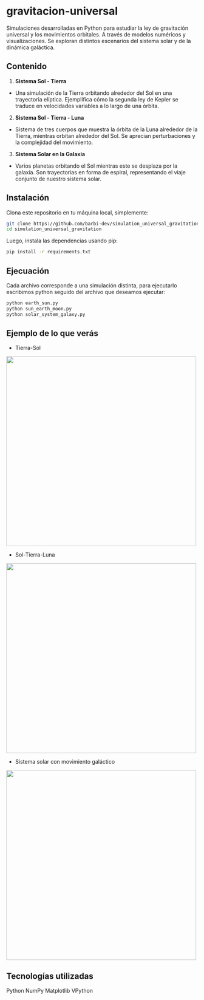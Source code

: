 # gravitacion-universal
Simulaciones desarrolladas en Python para estudiar la ley de gravitación universal y los movimientos orbitales. A través de modelos numéricos y visualizaciones. Se exploran distintos escenarios del sistema solar y de la dinámica galáctica.
## Contenido
1.  **Sistema Sol - Tierra**
- Una simulación de la Tierra orbitando alrededor del Sol en una trayectoria elíptica. Ejemplifica cómo la segunda ley de Kepler se traduce en velocidades variables a lo largo de una órbita.
2.  **Sistema Sol - Tierra - Luna**
- Sistema de tres cuerpos que muestra la órbita de la Luna alrededor de la Tierra, mientras orbitan alrededor del Sol. Se aprecian perturbaciones y la complejidad del movimiento.

3. **Sistema Solar en la Galaxia**
- Varios planetas orbitando el Sol mientras este se desplaza por la galaxia. Son trayectorias en forma de espiral, representando el viaje conjunto de nuestro sistema solar.

 
## Instalación
Clona este repositorio en tu máquina local, simplemente:

```bash
git clone https://github.com/barbi-dev/simulation_universal_gravitation.git
cd simulation_universal_gravitation

```
Luego, instala las dependencias usando pip:
```bash
pip install -r requirements.txt
```
## Ejecuación
Cada archivo corresponde a una simulación distinta, para ejecutarlo escribimos python seguido del archivo que deseamos ejecutar:
```bash
python earth_sun.py
python sun_earth_moon.py
python solar_system_galaxy.py
```
## Ejemplo de lo que verás
- Tierra-Sol
<img src="tierra-sol.gif" width="500" >


- Sol-Tierra-Luna
<img src="luna-tierra-sol.gif" width="500" >


- Sistema solar con movimiento galáctico
<img src="sistema-galaxia.gif" width="500" >

## Tecnologías utilizadas
Python
NumPy
Matplotlib
VPython

